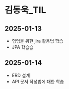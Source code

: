 # 김동욱_TIL

## 2025-01-13
- 협업을 위한 jira 활용법 학습
- JPA 학습습

## 2025-01-14
- ERD 설계 
- API 문서 작성법에 대한 학습

